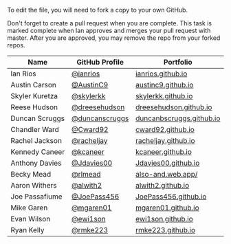 To edit the file, you will need to fork a copy to your own GitHub.

Don't forget to create a pull request when you are complete. This task is marked complete when Ian approves and merges your pull request with master. After you are approved, you may remove the repo from your forked repos.

| Name | GitHub Profile | Portfolio |
| --- | --- | --- |
| Ian Rios | [@ianrios](https://github.com/ianrios) | [ianrios.github.io](https://ianrios.github.io/) |
| Austin Carson | [@AustinC9](https://github.com/AustinC9) | [austinc9.github.io](https://austinc9.github.io/) |
| Skyler Kuretza | [@skylerkk](https://github.com/skylerkk) | [skylerkk.github.io](https://skylerkk.github.io/) |
| Reese Hudson | [@dreesehudson](https://github.com/dreesehudson) | [dreesehudson.github.io](https://dreesehudson.github.io) |
| Duncan Scruggs | [@duncanscruggs](https://github.com/duncanbscruggs) | [duncanbscruggs.github.io](https://duncanbscruggs.github.io/) |
| Chandler Ward | [@Cward92](https://github.com/Cward92) | [cward92.github.io](https://cward92.github.io/) |
| Rachel Jackson | [@racheljay](https://github.com/racheljay) | [racheljay.github.io](https://racheljay.github.io/) |
| Kennedy Caneer | [@kcaneer](https://github.com/kcaneer) | [kcaneer.github.io](https://kcaneer.github.io/) |
| Anthony Davies | [@Jdavies00](https://github.com/Jdavies00) | [Jdavies00.github.io](https://jdavies00.github.io/) |
| Becky Mead | [@rlmead](https://github.com/rlmead) | [also-and.web.app/](https://also-and.web.app/) |
| Aaron Withers | [@alwith2](https://github.com/alwith2) | [alwith2.github.io](https://alwith2.github.io) |
| Joe Passafiume | [@JoePass456](https://github.com/JoePass456) | [JoePass456.github.io](https://JoePass456.github.io/) |
| Mike Garen | [@mgaren01](https://github.com/mgaren01) | [mgaren01.github.io](https://mgaren01.github.io) |
| Evan Wilson | [@ewi1son](https://github.com/ewi1son) | [ewi1son.github.io](https://ewi1son.github.io/) |
| Ryan Kelly | [@rmke223](https://github.com/Rmke223) | [rmke223.github.io](https://rmke223.github.io/) |
